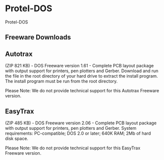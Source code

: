 # Protel-DOS
Protel-DOS



## Freeware Downloads

## Autotrax 
(ZIP 821 KB) - DOS Freeware version 1.61 - Complete PCB layout package with output support for printers, pen plotters and Gerber. Download and run the file in the root directory of your hard drive to extract the install program. The install program must be run from the root directory.

Please Note: We do not provide technical support for this Autotrax Freeware version.

## EasyTrax 
(ZIP 485 KB) - DOS Freeware version 2.06 - Complete PCB layout package with output support for printers, pen plotters and Gerber. System requirements: PC-compatible; DOS 2.0 or later; 640K RAM; 2Mb of hard disk space.

Please Note: We do not provide technical support for this EasyTrax Freeware version.
